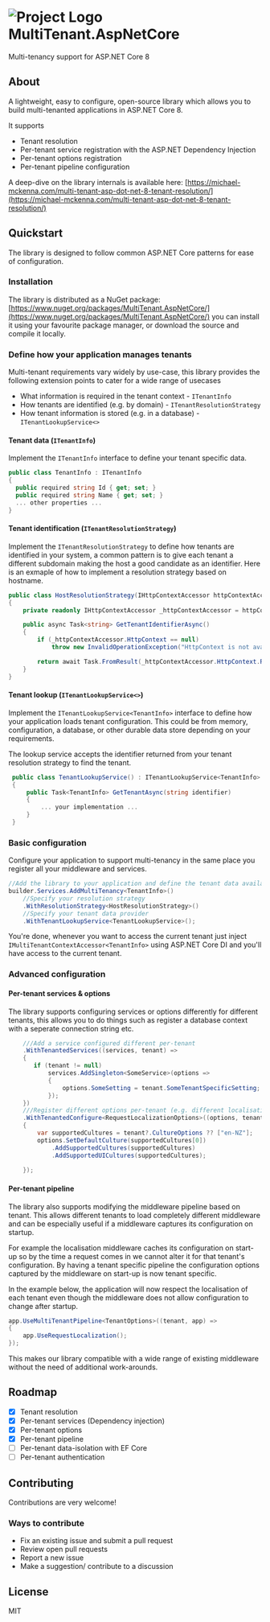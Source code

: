 # ![Project Logo](https://raw.githubusercontent.com/myquay/MultiTenant.AspNetCore/main/assets/logo-sm.png) MultiTenant.AspNetCore

Multi-tenancy support for ASP.NET Core 8

## About

A lightweight, easy to configure, open-source library which allows you to build multi-tenanted applications in ASP.NET Core 8.

It supports
* Tenant resolution
* Per-tenant service registration with the ASP.NET Dependency Injection
* Per-tenant options registration
* Per-tenant pipeline configuration

A deep-dive on the library internals is available here: [https://michael-mckenna.com/multi-tenant-asp-dot-net-8-tenant-resolution/](https://michael-mckenna.com/multi-tenant-asp-dot-net-8-tenant-resolution/)

## Quickstart

The library is designed to follow common ASP.NET Core patterns for ease of configuration.

### Installation

The library is distributed as a NuGet package: [https://www.nuget.org/packages/MultiTenant.AspNetCore/](https://www.nuget.org/packages/MultiTenant.AspNetCore/) you can install it using your favourite package manager, or download the source and compile it locally.

### Define how your application manages tenants

Multi-tenant requirements vary widely by use-case, this library provides the following extension points to cater for a wide range of usecases
  * What information is required in the tenant context - `ITenantInfo`
  * How tenants are identified (e.g. by domain) - `ITenantResolutionStrategy`
  * How tenant information is stored (e.g. in a database) - `ITenantLookupService<>`

#### Tenant data (`ITenantInfo`)

Implement the `ITenantInfo` interface to define your tenant specific data.

```csharp
public class TenantInfo : ITenantInfo
{
  public required string Id { get; set; }
  public required string Name { get; set; }
  ... other properties ...
}
```

#### Tenant identification (`ITenantResolutionStrategy`)

Implement the `ITenantResolutionStrategy` to define how tenants are identified in your system, a common pattern is to give each tenant a different subdomain making the host a good candidate as an identifier. Here is an exmaple of how to implement a resolution strategy based on hostname.

```csharp
public class HostResolutionStrategy(IHttpContextAccessor httpContextAccessor) : ITenantResolutionStrategy
{
    private readonly IHttpContextAccessor _httpContextAccessor = httpContextAccessor;

    public async Task<string> GetTenantIdentifierAsync()
    {
        if (_httpContextAccessor.HttpContext == null)
            throw new InvalidOperationException("HttpContext is not available");

        return await Task.FromResult(_httpContextAccessor.HttpContext.Request.Host.Host);
    }
}
```

#### Tenant lookup (`ITenantLookupService<>`)

Implement the `ITenantLookupService<TenantInfo>` interface to define how your application loads tenant configuration. This could be from memory, configuration, a database, or other durable data store depending on your requirements. 

The lookup service accepts the identifier returned from your tenant resolution strategy to find the tenant.

```csharp
 public class TenantLookupService() : ITenantLookupService<TenantInfo>
 {
     public Task<TenantInfo> GetTenantAsync(string identifier)
     {
         ... your implementation ...
     }
 }
```

### Basic configuration

Configure your application to support multi-tenancy in the same place you register all your middleware and services. 

```csharp
//Add the library to your application and define the tenant data available in your tenant context 
builder.Services.AddMultiTenancy<TenantInfo>()
    //Specify your resolution strategy
    .WithResolutionStrategy<HostResolutionStrategy>()
    //Specify your tenant data provider 
    .WithTenantLookupService<TenantLookupService>();
```

You're done, whenever you want to access the current tenant just inject `IMultiTenantContextAccessor<TenantInfo>` using ASP.NET Core DI and you'll have access to the current tenant.

### Advanced configuration

#### Per-tenant services & options

The library supports configuring services or options differently for different tenants, this allows you to do things such as register a database context with a seperate connection string etc.

```csharp
    ///Add a service configured different per-tenant
    .WithTenantedServices((services, tenant) =>
    {
       if (tenant != null)
           services.AddSingleton<SomeService>(options =>
           {
               options.SomeSetting = tenant.SomeTenantSpecificSetting;
           });
    })
    ///Register different options per-tenant (e.g. different localisations)
    .WithTenantedConfigure<RequestLocalizationOptions>((options, tenant) =>
    {
        var supportedCultures = tenant?.CultureOptions ?? ["en-NZ"];
        options.SetDefaultCulture(supportedCultures[0])
            .AddSupportedCultures(supportedCultures)
            .AddSupportedUICultures(supportedCultures);
    
    });
```

#### Per-tenant pipeline

The library also supports modifying the middleware pipeline based on tenant. This allows different tenants to load completely different middleware and can be especially useful if a middleware captures its configuration on startup. 

For example the localisation middleware caches its configuration on start-up so by the time a request comes in we cannot alter it for that tenant's configuration. By having a tenant specific pipeline the configuration options captured by the middleware on start-up is now tenant specific. 

In the example below, the application will now respect the localisation of each tenant even though the middleware does not allow configuration to change after startup.

```csharp
app.UseMultiTenantPipeline<TenantOptions>((tenant, app) =>
{
    app.UseRequestLocalization();
});
```

This makes our library compatible with a wide range of existing middleware without the need of additional work-arounds.

## Roadmap

- [x] Tenant resolution
- [x] Per-tenant services (Dependency injection)
- [x] Per-tenant options
- [x] Per-tenant pipeline
- [ ] Per-tenant data-isolation with EF Core
- [ ] Per-tenant authentication

## Contributing

Contributions are very welcome!

### Ways to contribute

* Fix an existing issue and submit a pull request
* Review open pull requests
* Report a new issue
* Make a suggestion/ contribute to a discussion

## License

MIT
